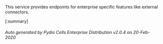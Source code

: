 






This service provides endpoints for enterprise specific features like external connectors.

[:summary]

###### Auto generated by Pydio Cells Enterprise Distribution v2.0.4 on 20-Feb-2020
